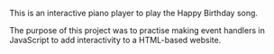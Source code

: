 This is an interactive piano player to play the Happy Birthday song.

The purpose of this project was to practise making event handlers in JavaScript to add interactivity to a HTML-based website. 
